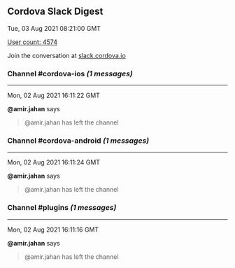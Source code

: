 ## Cordova Slack Digest
Tue, 03 Aug 2021 08:21:00 GMT

[User count: 4574](https://cordova.slack.com/)


Join the conversation at [slack.cordova.io](http://slack.cordova.io/)

### __Channel #cordova-ios__ _(1 messages)_
---

Mon, 02 Aug 2021 16:11:22 GMT

__@amir.jahan__ says 
> @amir.jahan has left the channel
> 

### __Channel #cordova-android__ _(1 messages)_
---

Mon, 02 Aug 2021 16:11:24 GMT

__@amir.jahan__ says 
> @amir.jahan has left the channel
> 

### __Channel #plugins__ _(1 messages)_
---

Mon, 02 Aug 2021 16:11:16 GMT

__@amir.jahan__ says 
> @amir.jahan has left the channel
> 
